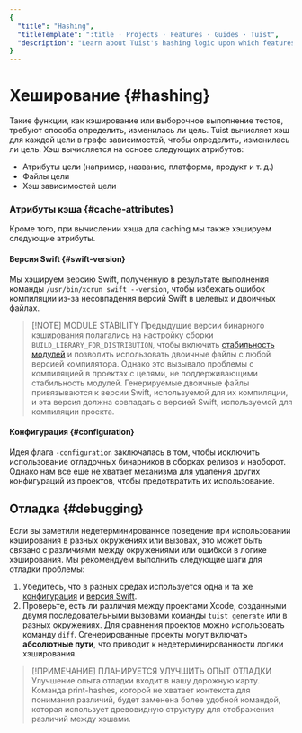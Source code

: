 ```yaml
---
{
  "title": "Hashing",
  "titleTemplate": ":title · Projects · Features · Guides · Tuist",
  "description": "Learn about Tuist's hashing logic upon which features like binary caching and selective testing are built."
}
---
```

# Хеширование {#hashing}

Такие функции, как
<LocalizedLink href="/guides/features/cache">кэширование</LocalizedLink> или
выборочное выполнение тестов, требуют способа определить, изменилась ли цель.
Tuist вычисляет хэш для каждой цели в графе зависимостей, чтобы определить,
изменилась ли цель. Хэш вычисляется на основе следующих атрибутов:

- Атрибуты цели (например, название, платформа, продукт и т. д.)
- Файлы цели
- Хэш зависимостей цели

### Атрибуты кэша {#cache-attributes}

Кроме того, при вычислении хэша для
<LocalizedLink href="/guides/features/cache">caching</LocalizedLink> мы также
хэшируем следующие атрибуты.

#### Версия Swift {#swift-version}

Мы хэшируем версию Swift, полученную в результате выполнения команды
`/usr/bin/xcrun swift --version`, чтобы избежать ошибок компиляции из-за
несовпадения версий Swift в целевых и двоичных файлах.

> [!NOTE] MODULE STABILITY Предыдущие версии бинарного кэширования полагались на
> настройку сборки `BUILD_LIBRARY_FOR_DISTRIBUTION`, чтобы включить
> [стабильность
> модулей](https://www.swift.org/blog/library-evolution#enabling-library-evolution-support)
> и позволить использовать двоичные файлы с любой версией компилятора. Однако
> это вызывало проблемы с компиляцией в проектах с целями, не поддерживающими
> стабильность модулей. Генерируемые двоичные файлы привязываются к версии
> Swift, используемой для их компиляции, и эта версия должна совпадать с версией
> Swift, используемой для компиляции проекта.

#### Конфигурация {#configuration}

Идея флага `-configuration` заключалась в том, чтобы исключить использование
отладочных бинарников в сборках релизов и наоборот. Однако нам все еще не
хватает механизма для удаления других конфигураций из проектов, чтобы
предотвратить их использование.

## Отладка {#debugging}

Если вы заметили недетерминированное поведение при использовании кэширования в
разных окружениях или вызовах, это может быть связано с различиями между
окружениями или ошибкой в логике хэширования. Мы рекомендуем выполнить следующие
шаги для отладки проблемы:

1. Убедитесь, что в разных средах используется одна и та же
   [конфигурация](#configuration) и [версия Swift](#swift-version).
2. Проверьте, есть ли различия между проектами Xcode, созданными двумя
   последовательными вызовами команды `tuist generate` или в разных окружениях.
   Для сравнения проектов можно использовать команду `diff`. Сгенерированные
   проекты могут включать **абсолютные пути**, что приводит к
   недетерминированности логики хэширования.

> [!ПРИМЕЧАНИЕ] ПЛАНИРУЕТСЯ УЛУЧШИТЬ ОПЫТ ОТЛАДКИ Улучшение опыта отладки входит
> в нашу дорожную карту. Команда print-hashes, которой не хватает контекста для
> понимания различий, будет заменена более удобной командой, которая использует
> древовидную структуру для отображения различий между хэшами.
